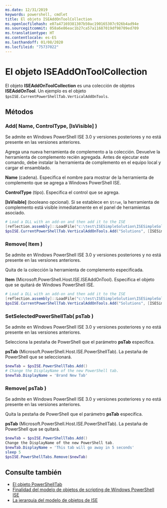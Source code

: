 ```yaml
---
ms.date: 12/31/2019
keywords: powershell, cmdlet
title: El objeto ISEAddOnToolCollection
ms.openlocfilehash: e07a47169381307b50ac190165307c926b4ad94e
ms.sourcegitcommit: 058a6e86eac1b27ca57a11687019df98709ed709
ms.translationtype: HT
ms.contentlocale: es-ES
ms.lasthandoff: 01/08/2020
ms.locfileid: "75737022"
---
```

# <a name="the-iseaddontoolcollection-object"></a>El objeto ISEAddOnToolCollection

El objeto **ISEAddOnToolCollection** es una colección de objetos **ISEAddOnTool**. Un ejemplo es el objeto `$psISE.CurrentPowerShellTab.VerticalAddOnTools`.

## <a name="methods"></a>Métodos

### <a name="add-name-controltype-isvisible-"></a>Add\( Name, ControlType, \[IsVisible\] \)

Se admite en Windows PowerShell ISE 3.0 y versiones posteriores y no está presente en las versiones anteriores.

Agrega una nueva herramienta de complemento a la colección. Devuelve la herramienta de complemento recién agregada. Antes de ejecutar este comando, debe instalar la herramienta de complemento en el equipo local y cargar el ensamblado.

**Name** (cadena). Especifica el nombre para mostrar de la herramienta de complemento que se agrega a Windows PowerShell ISE.

**ControlType** (tipo). Especifica el control que se agrega.

**\[IsVisible\]** (booleano opcional). Si se establece en `$true`, la herramienta de complemento está visible inmediatamente en el panel de herramientas asociado.

```powershell
# Load a DLL with an add-on and then add it to the ISE
[reflection.assembly]::LoadFile("c:\test\ISESimpleSolution\ISESimpleSolution.dll")
$psISE.CurrentPowerShellTab.VerticalAddOnTools.Add("Solutions", [ISESimpleSolution.Solution], $true)
```

### <a name="remove-item-"></a>Remove\( Item \)

Se admite en Windows PowerShell ISE 3.0 y versiones posteriores y no está presente en las versiones anteriores.

Quita de la colección la herramienta de complemento especificada.

**Item** (Microsoft.PowerShell.Host.ISE.ISEAddOnTool). Especifica el objeto que se quitará de Windows PowerShell ISE.

```powershell
# Load a DLL with an add-on and then add it to the ISE
[reflection.assembly]::LoadFile("c:\test\ISESimpleSolution\ISESimpleSolution.dll")
$psISE.CurrentPowerShellTab.VerticalAddOnTools.Add("Solutions", [ISESimpleSolution.Solution], $true)
```

### <a name="setselectedpowershelltab-pstab-"></a>SetSelectedPowerShellTab\( psTab \)

Se admite en Windows PowerShell ISE 3.0 y versiones posteriores y no está presente en las versiones anteriores.

Selecciona la pestaña de PowerShell que el parámetro **psTab** especifica.

**psTab** (Microsoft.PowerShell.Host.ISE.PowerShellTab). La pestaña de PowerShell que se seleccionará.

```powershell
$newTab = $psISE.PowerShellTabs.Add()
# Change the DisplayName of the new PowerShell tab.
$newTab.DisplayName = 'Brand New Tab'
```

### <a name="remove-pstab-"></a>Remove\( psTab \)

Se admite en Windows PowerShell ISE 3.0 y versiones posteriores y no está presente en las versiones anteriores.

Quita la pestaña de PowerShell que el parámetro **psTab** especifica.

**psTab** (Microsoft.PowerShell.Host.ISE.PowerShellTab). La pestaña de PowerShell que se quitará.

```powershell
$newTab = $psISE.PowerShellTabs.Add()
Change the DisplayName of the new PowerShell tab.
$newTab.DisplayName = 'This tab will go away in 5 seconds'
sleep 5
$psISE.PowerShellTabs.Remove($newTab)
```

## <a name="see-also"></a>Consulte también

- [El objeto PowerShellTab](The-PowerShellTab-Object.md)
- [Finalidad del modelo de objetos de scripting de Windows PowerShell ISE](Purpose-of-the-Windows-PowerShell-ISE-Scripting-Object-Model.md)
- [La jerarquía del modelo de objetos de ISE](The-ISE-Object-Model-Hierarchy.md)
